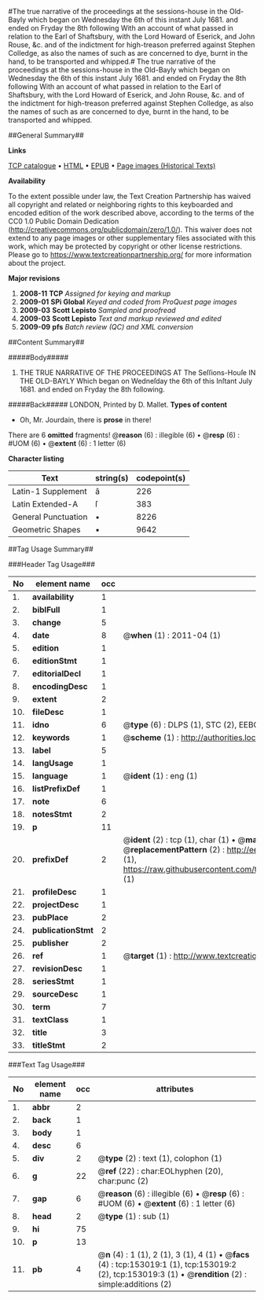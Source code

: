 #The true narrative of the proceedings at the sessions-house in the Old-Bayly which began on Wednesday the 6th of this instant July 1681. and ended on Fryday the 8th following With an account of what passed in relation to the Earl of Shaftsbury, with the Lord Howard of Eserick, and John Rouse, &c. and of the indictment for high-treason preferred against Stephen Colledge, as also the names of such as are concerned to dye, burnt in the hand, to be transported and whipped.#
The true narrative of the proceedings at the sessions-house in the Old-Bayly which began on Wednesday the 6th of this instant July 1681. and ended on Fryday the 8th following With an account of what passed in relation to the Earl of Shaftsbury, with the Lord Howard of Eserick, and John Rouse, &c. and of the indictment for high-treason preferred against Stephen Colledge, as also the names of such as are concerned to dye, burnt in the hand, to be transported and whipped.

##General Summary##

**Links**

[TCP catalogue](http://www.ota.ox.ac.uk/tcp/)  • 
[HTML](http://tei.it.ox.ac.uk/tcp/Texts-HTML/free/A95/A95110.html)  • 
[EPUB](http://tei.it.ox.ac.uk/tcp/Texts-EPUB/free/A95/A95110.epub) • 
[Page images (Historical Texts)](https://historicaltexts.jisc.ac.uk/eebo-99895541e)

**Availability**

To the extent possible under law, the Text Creation Partnership has waived all copyright and related or neighboring rights to this keyboarded and encoded edition of the work described above, according to the terms of the CC0 1.0 Public Domain Dedication (http://creativecommons.org/publicdomain/zero/1.0/). This waiver does not extend to any page images or other supplementary files associated with this work, which may be protected by copyright or other license restrictions. Please go to https://www.textcreationpartnership.org/ for more information about the project.

**Major revisions**

1. __2008-11__ __TCP__ *Assigned for keying and markup*
1. __2009-01__ __SPi Global__ *Keyed and coded from ProQuest page images*
1. __2009-03__ __Scott Lepisto__ *Sampled and proofread*
1. __2009-03__ __Scott Lepisto__ *Text and markup reviewed and edited*
1. __2009-09__ __pfs__ *Batch review (QC) and XML conversion*

##Content Summary##

#####Body#####

1. THE TRUE NARRATIVE OF THE PROCEEDINGS AT The Seſſions-Houſe IN THE OLD-BAYLY Which began on Wedneſday the 6th of this Inſtant July 1681. and ended on Fryday the 8th following.

#####Back#####
LONDON, Printed by D. Mallet.
**Types of content**

  * Oh, Mr. Jourdain, there is **prose** in there!

There are 6 **omitted** fragments! 
 @__reason__ (6) : illegible (6)  •  @__resp__ (6) : #UOM (6)  •  @__extent__ (6) : 1 letter (6)

**Character listing**


|Text|string(s)|codepoint(s)|
|---|---|---|
|Latin-1 Supplement|â|226|
|Latin Extended-A|ſ|383|
|General Punctuation|•|8226|
|Geometric Shapes|▪|9642|

##Tag Usage Summary##

###Header Tag Usage###

|No|element name|occ|attributes|
|---|---|---|---|
|1.|__availability__|1||
|2.|__biblFull__|1||
|3.|__change__|5||
|4.|__date__|8| @__when__ (1) : 2011-04 (1)|
|5.|__edition__|1||
|6.|__editionStmt__|1||
|7.|__editorialDecl__|1||
|8.|__encodingDesc__|1||
|9.|__extent__|2||
|10.|__fileDesc__|1||
|11.|__idno__|6| @__type__ (6) : DLPS (1), STC (2), EEBO-CITATION (1), PROQUEST (1), VID (1)|
|12.|__keywords__|1| @__scheme__ (1) : http://authorities.loc.gov/ (1)|
|13.|__label__|5||
|14.|__langUsage__|1||
|15.|__language__|1| @__ident__ (1) : eng (1)|
|16.|__listPrefixDef__|1||
|17.|__note__|6||
|18.|__notesStmt__|2||
|19.|__p__|11||
|20.|__prefixDef__|2| @__ident__ (2) : tcp (1), char (1)  •  @__matchPattern__ (2) : ([0-9\-]+):([0-9IVX]+) (1), (.+) (1)  •  @__replacementPattern__ (2) : http://eebo.chadwyck.com/downloadtiff?vid=$1&page=$2 (1), https://raw.githubusercontent.com/textcreationpartnership/Texts/master/tcpchars.xml#$1 (1)|
|21.|__profileDesc__|1||
|22.|__projectDesc__|1||
|23.|__pubPlace__|2||
|24.|__publicationStmt__|2||
|25.|__publisher__|2||
|26.|__ref__|1| @__target__ (1) : http://www.textcreationpartnership.org/docs/. (1)|
|27.|__revisionDesc__|1||
|28.|__seriesStmt__|1||
|29.|__sourceDesc__|1||
|30.|__term__|7||
|31.|__textClass__|1||
|32.|__title__|3||
|33.|__titleStmt__|2||


###Text Tag Usage###

|No|element name|occ|attributes|
|---|---|---|---|
|1.|__abbr__|2||
|2.|__back__|1||
|3.|__body__|1||
|4.|__desc__|6||
|5.|__div__|2| @__type__ (2) : text (1), colophon (1)|
|6.|__g__|22| @__ref__ (22) : char:EOLhyphen (20), char:punc (2)|
|7.|__gap__|6| @__reason__ (6) : illegible (6)  •  @__resp__ (6) : #UOM (6)  •  @__extent__ (6) : 1 letter (6)|
|8.|__head__|2| @__type__ (1) : sub (1)|
|9.|__hi__|75||
|10.|__p__|13||
|11.|__pb__|4| @__n__ (4) : 1 (1), 2 (1), 3 (1), 4 (1)  •  @__facs__ (4) : tcp:153019:1 (1), tcp:153019:2 (2), tcp:153019:3 (1)  •  @__rendition__ (2) : simple:additions (2)|
